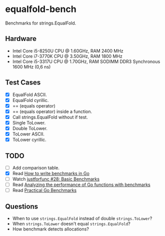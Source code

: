 # equalfold-bench

 Benchmarks for strings.EqualFold.

## Hardware

- Intel Core i5-8250U CPU @ 1.60GHz, RAM 2400 MHz
- Intel Core i7-3770K CPU @ 3.50GHz, RAM 1800 MHz
- Intel Core i5-3317U CPU @ 1.70GHz, RAM SODIMM DDR3 Synchronous 1600 MHz (0,6 ns)

## Test Cases

- [x] EqualFold ASCII.
- [x] EqualFold cyrillic.
- [x] == (equals operator)
- [x] == (equals operator) inside a function.
- [x] Call strings.EqualFold without if test.
- [x] Single ToLower.
- [x] Double ToLower.
- [x] ToLower ASCII.
- [x] ToLower cyrillic.

## TODO

- [ ] Add comparison table.
- [x] Read [How to write benchmarks in Go](https://dave.cheney.net/2013/06/30/how-to-write-benchmarks-in-go)
- [ ] Watch [justforfunc #28: Basic Benchmarks](https://www.youtube.com/watch?v=2AulMm-hsdI)
- [ ] Read [Analyzing the performance of Go functions with benchmarks](https://medium.com/justforfunc/analyzing-the-performance-of-go-functions-with-benchmarks-60b8162e61c6)
- [ ] Read [Practical Go Benchmarks](https://stackimpact.com/blog/practical-golang-benchmarks/)

## Questions

- When to use `strings.EqualFold` instead of double `strings.ToLower`?
- When `strings.ToLower` doesn't equal `strings.EqualFold`?
- How benchmark detects allocations?
